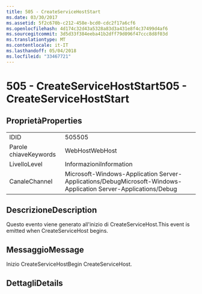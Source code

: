 ```yaml
---
title: 505 - CreateServiceHostStart
ms.date: 03/30/2017
ms.assetid: 5f2c670b-c212-458e-bcd0-cdc2f17a6cf6
ms.openlocfilehash: 4d174c32d43a5328a83d3a431e8f4c37499d4af6
ms.sourcegitcommit: 3d5d33f384eeba41b2dff79d096f47ccc8d8f03d
ms.translationtype: MT
ms.contentlocale: it-IT
ms.lasthandoff: 05/04/2018
ms.locfileid: "33467721"
---
```

# <a name="505---createservicehoststart"></a><span data-ttu-id="75e9d-102">505 - CreateServiceHostStart</span><span class="sxs-lookup"><span data-stu-id="75e9d-102">505 - CreateServiceHostStart</span></span>
## <a name="properties"></a><span data-ttu-id="75e9d-103">Proprietà</span><span class="sxs-lookup"><span data-stu-id="75e9d-103">Properties</span></span>  
  
|||  
|-|-|  
|<span data-ttu-id="75e9d-104">ID</span><span class="sxs-lookup"><span data-stu-id="75e9d-104">ID</span></span>|<span data-ttu-id="75e9d-105">505</span><span class="sxs-lookup"><span data-stu-id="75e9d-105">505</span></span>|  
|<span data-ttu-id="75e9d-106">Parole chiave</span><span class="sxs-lookup"><span data-stu-id="75e9d-106">Keywords</span></span>|<span data-ttu-id="75e9d-107">WebHost</span><span class="sxs-lookup"><span data-stu-id="75e9d-107">WebHost</span></span>|  
|<span data-ttu-id="75e9d-108">Livello</span><span class="sxs-lookup"><span data-stu-id="75e9d-108">Level</span></span>|<span data-ttu-id="75e9d-109">Informazioni</span><span class="sxs-lookup"><span data-stu-id="75e9d-109">Information</span></span>|  
|<span data-ttu-id="75e9d-110">Canale</span><span class="sxs-lookup"><span data-stu-id="75e9d-110">Channel</span></span>|<span data-ttu-id="75e9d-111">Microsoft-Windows-Application Server-Applications/Debug</span><span class="sxs-lookup"><span data-stu-id="75e9d-111">Microsoft-Windows-Application Server-Applications/Debug</span></span>|  
  
## <a name="description"></a><span data-ttu-id="75e9d-112">Descrizione</span><span class="sxs-lookup"><span data-stu-id="75e9d-112">Description</span></span>  
 <span data-ttu-id="75e9d-113">Questo evento viene generato all'inizio di CreateServiceHost.</span><span class="sxs-lookup"><span data-stu-id="75e9d-113">This event is emitted when CreateServiceHost begins.</span></span>  
  
## <a name="message"></a><span data-ttu-id="75e9d-114">Messaggio</span><span class="sxs-lookup"><span data-stu-id="75e9d-114">Message</span></span>  
 <span data-ttu-id="75e9d-115">Inizio CreateServiceHost</span><span class="sxs-lookup"><span data-stu-id="75e9d-115">Begin CreateServiceHost.</span></span>  
  
## <a name="details"></a><span data-ttu-id="75e9d-116">Dettagli</span><span class="sxs-lookup"><span data-stu-id="75e9d-116">Details</span></span>
